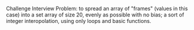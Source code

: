 Challenge Interview Problem: to spread an array of "frames" (values in this case) into a set array of size 20, evenly as possible with no bias; a sort of integer interopolation, using only loops and basic functions. 
